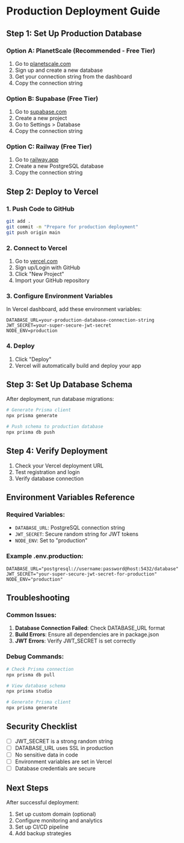 # Production Deployment Guide

## Step 1: Set Up Production Database

### Option A: PlanetScale (Recommended - Free Tier)
1. Go to [planetscale.com](https://planetscale.com)
2. Sign up and create a new database
3. Get your connection string from the dashboard
4. Copy the connection string

### Option B: Supabase (Free Tier)
1. Go to [supabase.com](https://supabase.com)
2. Create a new project
3. Go to Settings > Database
4. Copy the connection string

### Option C: Railway (Free Tier)
1. Go to [railway.app](https://railway.app)
2. Create a new PostgreSQL database
3. Copy the connection string

## Step 2: Deploy to Vercel

### 1. Push Code to GitHub
```bash
git add .
git commit -m "Prepare for production deployment"
git push origin main
```

### 2. Connect to Vercel
1. Go to [vercel.com](https://vercel.com)
2. Sign up/Login with GitHub
3. Click "New Project"
4. Import your GitHub repository

### 3. Configure Environment Variables
In Vercel dashboard, add these environment variables:

```
DATABASE_URL=your-production-database-connection-string
JWT_SECRET=your-super-secure-jwt-secret
NODE_ENV=production
```

### 4. Deploy
1. Click "Deploy"
2. Vercel will automatically build and deploy your app

## Step 3: Set Up Database Schema

After deployment, run database migrations:

```bash
# Generate Prisma client
npx prisma generate

# Push schema to production database
npx prisma db push
```

## Step 4: Verify Deployment

1. Check your Vercel deployment URL
2. Test registration and login
3. Verify database connection

## Environment Variables Reference

### Required Variables:
- `DATABASE_URL`: PostgreSQL connection string
- `JWT_SECRET`: Secure random string for JWT tokens
- `NODE_ENV`: Set to "production"

### Example .env.production:
```
DATABASE_URL="postgresql://username:password@host:5432/database"
JWT_SECRET="your-super-secure-jwt-secret-for-production"
NODE_ENV="production"
```

## Troubleshooting

### Common Issues:
1. **Database Connection Failed**: Check DATABASE_URL format
2. **Build Errors**: Ensure all dependencies are in package.json
3. **JWT Errors**: Verify JWT_SECRET is set correctly

### Debug Commands:
```bash
# Check Prisma connection
npx prisma db pull

# View database schema
npx prisma studio

# Generate Prisma client
npx prisma generate
```

## Security Checklist

- [ ] JWT_SECRET is a strong random string
- [ ] DATABASE_URL uses SSL in production
- [ ] No sensitive data in code
- [ ] Environment variables are set in Vercel
- [ ] Database credentials are secure

## Next Steps

After successful deployment:
1. Set up custom domain (optional)
2. Configure monitoring and analytics
3. Set up CI/CD pipeline
4. Add backup strategies 